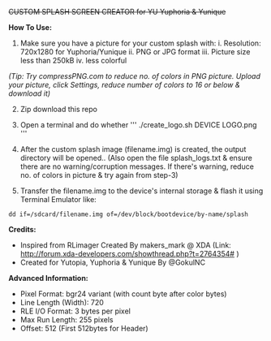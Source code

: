 ~~CUSTOM SPLASH SCREEN CREATOR for YU Yuphoria & Yunique~~

**How To Use:**
1. Make sure you have a picture for your custom splash with:
i. Resolution: 720x1280 for Yuphoria/Yunique
ii. PNG or JPG format
iii. Picture size less than 250kB
iv. less colorful

*(Tip: Try compressPNG.com to reduce no. of colors in PNG picture.
Upload your picture, click Settings, reduce number of colors to 16 or below & download it)*

2. Zip download this repo

3. Open a terminal and do whether
'''
./create_logo.sh DEVICE LOGO.png
'''

4. After the custom splash image (filename.img) is created, the output directory will be opened..
(Also open the file splash_logs.txt & ensure there are no warning/corruption messages.
If there's warning, reduce no. of colors in picture & try again from step-3)

5. Transfer the filename.img to the device's internal storage & flash it using Terminal Emulator like:
```
dd if=/sdcard/filename.img of=/dev/block/bootdevice/by-name/splash
```

**Credits:**
- Inspired from RLimager Created By makers_mark @ XDA (Link: http://forum.xda-developers.com/showthread.php?t=2764354# )
- Created for Yutopia, Yuphoria & Yunique By @GokulNC

**Advanced Information:**

- Pixel Format: bgr24 variant (with count byte after color bytes)
- Line Length (Width): 720
- RLE I/O Format: 3 bytes per pixel
- Max Run Length: 255 pixels
- Offset: 512 (First 512bytes for Header)
